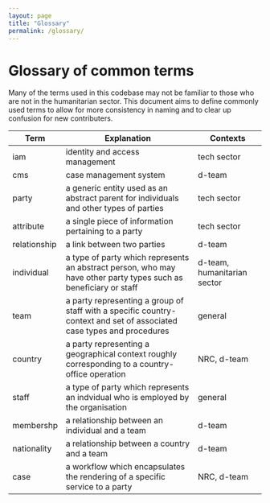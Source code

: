 ```yaml
---
layout: page
title: "Glossary"
permalink: /glossary/
---
```


# Glossary of common terms

Many of the terms used in this codebase may not be familiar to those who are not in the humanitarian sector. This document aims to define commonly used terms to allow for more consistency in naming and to clear up confusion for new contributers.


| Term         | Explanation                                                                                                           | Contexts                    |
|--------------|-----------------------------------------------------------------------------------------------------------------------|-----------------------------|
| iam          | identity and access management                                                                                        | tech sector                 |
| cms          | case management system                                                                                                | d-team                      |
| party        | a generic entity used as an abstract parent for individuals and other types of parties                                | tech sector                 |
| attribute    | a single piece of information pertaining to a party                                                                   | tech sector                 |
| relationship | a link between two parties                                                                                            | d-team                      |
| individual   | a type of party which represents an abstract person, who may have other party types such as beneficiary or staff      | d-team, humanitarian sector |
| team         | a party representing a group of staff with a specific country-context and set of associated case types and procedures | general                     |
| country      | a party representing a geographical context roughly corresponding to a country-office operation                       | NRC, d-team                 |
| staff        | a type of party which represents an indvidual who is employed by the organisation                                     | general                     |
| membershp    | a relationship between an individual and a team                                                                       | d-team                      |
| nationality  | a relationship between a country and a team                                                                           | d-team                      |
| case         | a workflow which encapsulates the rendering of a specific service to a party                                          | NRC, d-team                 |